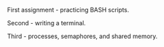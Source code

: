 First assignment - practicing BASH scripts.

Second - writing a terminal.

Third - processes, semaphores, and shared memory.
